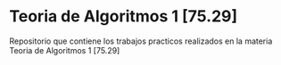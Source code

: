 # Teoria de Algoritmos 1 [75.29]
Repositorio que contiene los trabajos practicos realizados en la materia Teoria de Algoritmos 1 [75.29]
